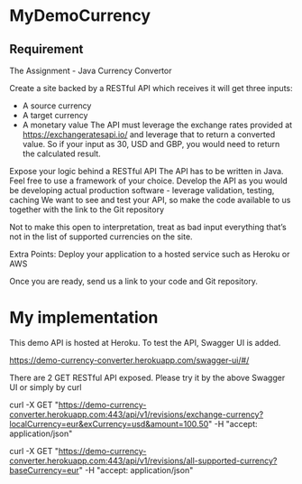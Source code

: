 # MyDemoCurrency

## Requirement 

The Assignment - Java Currency Convertor

Create a site backed by a RESTful API which receives it will get three inputs:

* A source currency
* A target currency
* A monetary value
The API must leverage the exchange rates provided at https://exchangeratesapi.io/ and leverage that to return a converted value. So if your input as 30, USD and GBP, you would need to return the calculated result.   

Expose your logic behind a RESTful API The API has to be written in Java. Feel free to use a framework of your choice. Develop the API as you would be developing actual production software - leverage validation, testing, caching We want to see and test your API, so make the code available to us together with the link to the Git repository  

Not to make this open to interpretation, treat as bad input everything that’s not in the list of supported currencies on the site.  

Extra Points: Deploy your application to a hosted service such as Heroku or AWS

Once you are ready, send us a link to your code and Git repository.



# My implementation 
This demo API is hosted at Heroku. To test the API, Swagger UI is added.

https://demo-currency-converter.herokuapp.com/swagger-ui/#/

There are 2 GET RESTful API exposed. Please try it by the above Swagger UI or simply by curl

curl -X
GET "https://demo-currency-converter.herokuapp.com:443/api/v1/revisions/exchange-currency?localCurrency=eur&exCurrency=usd&amount=100.50"
-H "accept: application/json"

curl -X GET "https://demo-currency-converter.herokuapp.com:443/api/v1/revisions/all-supported-currency?baseCurrency=eur"
-H "accept: application/json"  